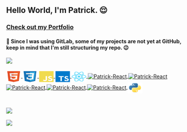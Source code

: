 
## Hello World, I'm Patrick. 😌

  

### [Check out my Portfolio](https://patrick-nekel.vercel.app/)

  

#### 🚧 Since I was using GitLab, some of my projects are not yet at GitHub, keep in mind that I'm still structuring my repo. 😉

  
  

<div>

<a  href="https://github.com/nekelpatrick">

<img  height="180em"  src="https://github-readme-stats.vercel.app/api/top-langs/?username=nekelpatrick&layout=compact&langs_count=7&theme=tokyonight"/>

</div>

  

<div  style="display: inline_block"><br>

<img  align="center"  alt="Patrick-HTML"  height="30"  width="40"  src="https://raw.githubusercontent.com/devicons/devicon/master/icons/html5/html5-original.svg">

<img  align="center"  alt="Patrick-CSS"  height="30"  width="40"  src="https://raw.githubusercontent.com/devicons/devicon/master/icons/css3/css3-original.svg">

<img  align="center"  alt="Patrick-Js"  height="30"  width="40"  src="https://raw.githubusercontent.com/devicons/devicon/master/icons/javascript/javascript-plain.svg">

<img  align="center"  alt="Patrick-Ts"  height="30"  width="40"  src="https://raw.githubusercontent.com/devicons/devicon/master/icons/typescript/typescript-plain.svg">

<img  align="center"  alt="Patrick-React"  height="30"  width="40"  src="https://raw.githubusercontent.com/devicons/devicon/master/icons/react/react-original.svg">

<img  align="center"  alt="Patrick-React"  height="30"  width="40"  src="https://cdn.jsdelivr.net/gh/devicons/devicon/icons/nodejs/nodejs-plain-wordmark.svg">

<img  align="center"  alt="Patrick-React"  height="30"  width="40"  src="https://cdn.jsdelivr.net/gh/devicons/devicon/icons/nextjs/nextjs-original.svg">

<img  align="center"  alt="Patrick-React"  height="30"  width="40"  src="https://cdn.jsdelivr.net/gh/devicons/devicon/icons/docker/docker-original.svg">

<img  align="center"  alt="Patrick-React"  height="30"  width="40"  src="https://cdn.jsdelivr.net/gh/devicons/devicon/icons/nodejs/nodejs-plain-wordmark.svg">

<img  align="center"  alt="Patrick-React"  height="30"  width="40"  src="https://cdn.jsdelivr.net/gh/devicons/devicon/icons/git/git-original.svg">

   
<img  align="center"  alt="Patrick-Python"  height="30"  width="40"  src="https://raw.githubusercontent.com/devicons/devicon/master/icons/python/python-original.svg">

</div>

  

#

  

<div>

<a  href  =  "mailto:nekelpatrick@gmail.com"><img  src="https://img.shields.io/badge/Gmail-D14836?style=for-the-badge&logo=gmail&logoColor=white"  target="_blank"></a>

<a  href="https://www.linkedin.com/in/nekelpatrick/"  target="_blank"><img  src="https://img.shields.io/badge/-LinkedIn-%230077B5?style=for-the-badge&logo=linkedin&logoColor=white"  target="_blank"></a>

  

</div>